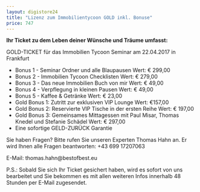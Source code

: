 ```yaml
---
layout: digistore24
title: "Lizenz zum Immobilientycoon GOLD inkl. Bonuse"
price: 747
---
```

<p><strong>Ihr Ticket zu dem Leben deiner W&#xFC;nsche und Tr&#xE4;ume umfasst:</strong></p>
<p>GOLD-TICKET&#xA0;f&#xFC;r das Immobilien Tycoon Seminar am 22.04.2017 in Frankfurt</p>
<ul><li>Bonus 1 -&#xA0;Seminar Ordner und alle Blaupausen Wert: &#x20AC; 299,00</li>
<li>Bonus 2 -&#xA0;Immobilien Tycoon Checklisten Wert: &#x20AC; 279,00</li>
<li>Bonus 3 -&#xA0;Das neue Immobilien Buch von mir Wert: &#x20AC; 49,00</li>
<li>Bonus 4 -&#xA0;Verpflegung in kleinen Pausen Wert: &#x20AC; 49,00</li>
<li>Bonus 5 -&#xA0;Kaffee &amp; Getr&#xE4;nke Wert: &#x20AC; 23,00</li>
<li>Gold Bonus 1:&#xA0;Zutritt zur exklusiven VIP Lounge&#xA0;Wert: &#x20AC;157,00</li>
<li>Gold Bonus 2:&#xA0;Reservierte VIP Tische in der ersten Reihe Wert: &#x20AC; 197,00</li>
<li>Gold Bonus 3:&#xA0;Gemeinsames Mittagessen mit Paul Misar, Thomas Knedel und Stefanie Sch&#xE4;del Wert: &#x20AC; 297,00</li>
<li>Eine sofortige GELD-ZUR&#xDC;CK Garantie</li>
</ul><p>Sie haben Fragen? Bitte rufen Sie unseren Experten Thomas Hahn an. Er wird Ihnen alle Fragen beantworten: +43 699 17207063&#xA0;</p>
<p>E-Mail:&#xA0;<a>thomas.hahn@bestofbest.eu</a></p>
<p>P.S.: Sobald Sie sich Ihr Ticket gesichert haben, wird es sofort von uns bearbeitet und Sie bekommen es mit allen weiteren Infos innerhalb 48 Stunden per E-Mail zugesendet.</p>